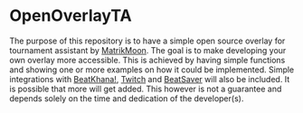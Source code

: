 # OpenOverlayTA
The purpose of this repository is to have a simple open source overlay for tournament assistant by [MatrikMoon]( https://github.com/MatrikMoon/TournamentAssistant ). The goal is to make developing your own overlay more accessible. This is achieved by having simple functions and showing one or more examples on how it could be implemented. Simple integrations with [BeatKhana!](https://beatkhana.com/), [Twitch](https://dev.twitch.tv/) and [BeatSaver](https://beatsaver.com/) will also be included. It is possible that more will get added. This however is not a guarantee and depends solely on the time and dedication of the developer(s).
